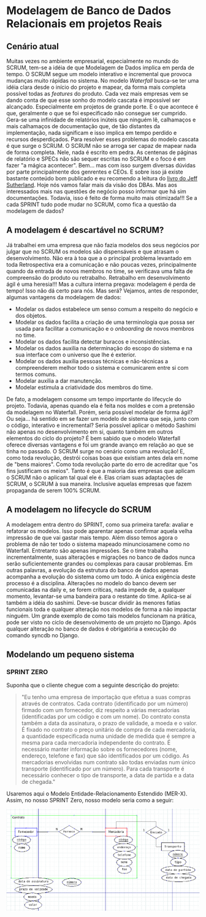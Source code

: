 # Modelagem de Banco de Dados Relacionais em projetos Reais

## Cenário atual

Muitas vezes no ambiente empresarial, especialmente no mundo do SCRUM, tem-se a idéia de que Modelagem de Dados implica em perda de tempo.
O SCRUM segue um modelo interativo e incremental que provoca mudanças muito rápidas no sistema.
No modelo *Waterfall* busca-se ter uma idéia clara desde o início do projeto e mapear, da forma mais completa possível todas as *features* do produto.
Cada vez mais empresas vem se dando conta de que esse sonho do modelo cascata é impossível ser alcançado. Especialmente em projetos de grande porte. E o que acontece é que, geralmente o que se foi especificado não consegue ser cumprido. Gera-se uma infinidade de relatórios inúteis que ninguém lê, calhamaços e mais calhamaços de documentação que, de tão distantes da implementação, nada significam e isso implica em tempo perdido e recursos desperdiçados.
Para resolver esses problemas do modelo cascata é que surge o SCRUM. O SCRUM não se arroga ser capaz de mapear nada de forma completa. Nele, nada é escrito em pedra. As centenas de páginas de relatório e SPECs não são sequer escritas no SCRUM e o foco é em fazer "a mágica acontecer".
Bem... mas com isso surgem diversas dúvidas por parte principalmente dos genrentes e CEOs. E sobre isso já existe bastante conteúdo bom publicado e eu recomendo a leitura do [livro do Jeff Sutherland](http://www.livrariacultura.com.br/p/scrum-a-arte-de-fazer-o-dobro-de-trabalho-na-metade-do-tempo-15065068).
Hoje nós vamos falar mais da visão dos DBAs. Mas aos interessados mais nas questões de negócio posso informar que há sim documentações. Todavia, isso é feito de forma muito mais otimizada!!!
Se a cada SPRINT tudo pode mudar no SCRUM, como fica a questão da modelagem de dados?

## A modelagem é descartável no SCRUM?

Já trabalhei em uma empresa que não fazia modelos dos seus negócios por julgar que no SCRUM os modelos são dispensáveis e que atrasam o desenvolvimento. Não era à toa que a o principal problema levantado em toda Retrospectiva era a comunicação e não poucas vezes, principalmente quando da entrada de novos membros no time, se verificava uma falta de compreensão do produto ou retrabalho.
Retrabalho em desenvolvimento ágil é uma heresia!!!
Mas a cultura interna pregava: modelagem é perda de tempo! Isso não dá certo para nós.
Mas será?
Vejamos, antes de responder, algumas vantagens da modelagem de dados:

* Modelar os dados estabelece um senso comum a respeito do negócio e dos objetos.
* Modelar os dados facilita a criação de uma terminologia que possa ser usada para facilitar a comunicação e o *onboarding* de novos membros no time.
* Modelar os dados facilita detectar buracos e inconsistências.
* Modelar os dados auxilia na determinação do escopo do sistema e na sua interface com o universo que lhe é exterior.
* Modelar os dados auxilia pessoas técnicas e não-técnicas a compreenderem melhor todo o sistema e comunicarem entre si com termos comuns.
* Modelar auxilia a dar manutenção.
* Modelar estimula a criatividade dos membros do time.

De fato, a modelagem consome um tempo importante do lifecycle do projeto. Todavia, apenas quando ela é feita nos moldes e com a pretensão da modelagem no Waterfall.
Porém, seria possível modelar de forma ágil? Ou seja... há sentido em se fazer um modelo de sistema que seja, junto com o código, interativo e incremental?
Seria possível aplicar o método Sashimi não apenas no desenvolvimento em si, quanto também em outros elementos do ciclo do projeto?
É bem sabido que o modelo Waterfall oferece diversas vantagens e foi um grande avanço em relação ao que se tinha no passado.
O SCRUM surge no cenário como uma revolução! E, como toda revolução, destrói coisas boas que existiam antes dela em nome de "bens maiores". Como toda revolução parte do erro de acreditar que "os fins justificam os meios".
Tanto é que a maioria das empresas que aplicam o SCRUM não o aplicam tal qual ele é. Elas criam suas adaptações de SCRUM, o SCRUM à sua maneira. Inclusive aquelas empresas que fazem propaganda de serem 100% SCRUM.

## A modelagem no lifecycle do SCRUM

A modelagem entra dentro do SPRINT, como sua primeira tarefa: avaliar e refatorar os modelos. Isso pode aparentar apenas confirmar aquela velha impressão de que vai gastar mais tempo. Além disso temos agora o problema de não ter todo o sistema mapeado minunciosamene como no Waterfall.
Entretanto são apenas impressões.
Se o time trabalha incrementalmente, suas alterações e migrações no banco de dados nunca serão suficientemente grandes ou complexas para causar problemas. Em outras palavras, a evolução da estrutura do banco de dados apenas acompanha a evolução do sistema como um todo.
A única exigência deste processo é a disciplina.
Alterações no modelo do banco devem ser comunicadas na daily e, se forem críticas, nada impede de, a qualquer momento, levantar-se uma bandeira para o restante do time.
Aplica-se aí também a idéia do sashimi. Deve-se buscar dividir às menores fatias funcionais toda e qualquer alteração nos modelos de forma a não impactar ninguém.
Um grande exemplo de como tais modelos funcionam na prática, pode ser visto no ciclo de desenvolvimento de um projeto no Django. Após qualquer alteração no banco de dados é obrigatória a execução do comando syncdb no Django.

## Modelando um pequeno sistema

### SPRINT ZERO

Suponha que o cliente chegue com a seguinte descrição do projeto:

> "Eu tenho uma empresa de importação que efetua a suas compras através de contratos. Cada contrato (identificado por um número) firmado com um fornecedor, diz respeito a várias mercadorias (identificadas por um código e com um nome). Do contrato consta também a data da assinatura, o prazo de validade, a moeda e o valor. É fixado no contrato o preço unitário de compra de cada mercadoria, a quantidade especificada numa unidade de medida que é sempre a mesma para cada mercadoria independente do contrato. É necessário manter informação sobre os fornecedores (nome, endereço, telefone e fax) que são identificados por um código. As mercadorias envolvidas num contrato são todas enviadas num único transporte (identificado por um número). Para cada transporte é necessário conhecer o tipo de transporte, a data de partida e a data de chegada."

Usaremos aqui o Modelo Entidade-Relacionamento Estendido (MER-X). Assim, no nosso SPRINT Zero, nosso modelo seria como a seguir:

![Modelo Entidade-Relacionamento Estendido](https://github.com/douglas-bonafe/POSTS-PTBR/blob/master/figuras/modelagem%20em%20scrum/modelagem.png)
